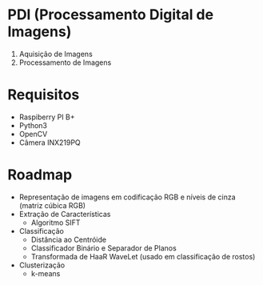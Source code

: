 # PDI (Processamento Digital de Imagens)

1. Aquisição de Imagens
2. Processamento de Imagens

# Requisitos

+ Raspiberry PI B+
+ Python3
+ OpenCV
+ Câmera INX219PQ

# Roadmap

+ Representação de imagens em codificação RGB e níveis de cinza (matriz cúbica RGB)
+ Extração de Características
  - Algoritmo SIFT
+ Classificação
  - Distância ao Centróide
  - Classificador Binário e Separador de Planos
  - Transformada de HaaR WaveLet (usado em classificação de rostos)
+ Clusterização
  - k-means